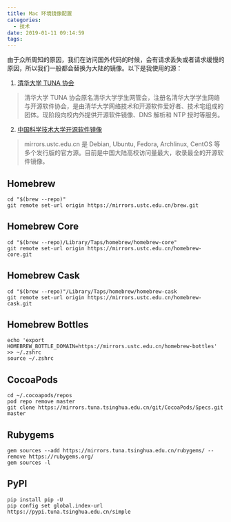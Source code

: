 ```yaml
---
title: Mac 环境镜像配置
categories:
  - 技术 
date: 2019-01-11 09:14:59
tags:
---
```


由于众所周知的原因，我们在访问国外代码的时候，会有请求丢失或者请求缓慢的原因，所以我们一般都会替换为大陆的镜像。以下是我使用的源：

1. [清华大学 TUNA 协会](https://tuna.moe/)
> 清华大学 TUNA 协会原名清华大学学生网管会，注册名清华大学学生网络与开源软件协会，是由清华大学网络技术和开源软件爱好者、技术宅组成的团体。现阶段向校内外提供开源软件镜像、DNS 解析和 NTP 授时等服务。

2. [中国科学技术大学开源软件镜像](https://mirrors.ustc.edu.cn/)
> mirrors.ustc.edu.cn 是 Debian, Ubuntu, Fedora, Archlinux, CentOS 等多个发行版的官方源。目前是中国大陆高校访问量最大，收录最全的开源软件镜像。

## Homebrew
```
cd "$(brew --repo)"
git remote set-url origin https://mirrors.ustc.edu.cn/brew.git
```

## Homebrew Core
```
cd "$(brew --repo)/Library/Taps/homebrew/homebrew-core"
git remote set-url origin https://mirrors.ustc.edu.cn/homebrew-core.git
```

## Homebrew Cask 
```
cd "$(brew --repo)"/Library/Taps/homebrew/homebrew-cask
git remote set-url origin https://mirrors.ustc.edu.cn/homebrew-cask.git
```

## Homebrew Bottles 
```
echo 'export HOMEBREW_BOTTLE_DOMAIN=https://mirrors.ustc.edu.cn/homebrew-bottles' >> ~/.zshrc
source ~/.zshrc
```

## CocoaPods 
```
cd ~/.cocoapods/repos 
pod repo remove master
git clone https://mirrors.tuna.tsinghua.edu.cn/git/CocoaPods/Specs.git master
```

## Rubygems
```
gem sources --add https://mirrors.tuna.tsinghua.edu.cn/rubygems/ --remove https://rubygems.org/
gem sources -l
```

## PyPI
```
pip install pip -U
pip config set global.index-url https://pypi.tuna.tsinghua.edu.cn/simple
```